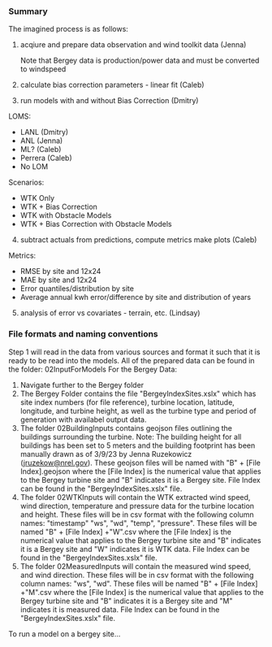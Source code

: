 ### Summary

The imagined process is as follows:

1. acqiure and prepare data observation and wind toolkit data (Jenna)

   Note that Bergey data is production/power data and must be converted to windspeed

2. calculate bias correction parameters - linear fit (Caleb)

3. run models with and without Bias Correction (Dmitry)
 
  LOMS:
   - LANL (Dmitry)
   - ANL (Jenna)
   - ML? (Caleb)
   - Perrera (Caleb)
   - No LOM

  Scenarios:
   - WTK Only
   - WTK + Bias Correction
   - WTK with Obstacle Models
   - WTK + Bias Correction with Obstacle Models
  
4. subtract actuals from predictions, compute metrics make plots (Caleb)

  Metrics:
  
   - RMSE by site and 12x24
   - MAE by site and 12x24
   - Error quantiles/distribution by site
   - Average annual kwh error/difference by site and distribution of years
 
 5. analysis of error vs covariates - terrain, etc. (Lindsay)
 

### File formats and naming conventions

Step 1 will read in the data from various sources and format it such that it is ready to be read into the models.
All of the prepared data can be found in the folder: 02InputForModels
For the Bergey Data: 
   1) Navigate further to the Bergey folder
   2) The Bergey Folder contains the file "BergeyIndexSites.xslx" which has site index numbers (for file reference), turbine location, latitude, longitude, and turbine height, as well as the turbine type and period of generation with availabel output data. 
   3) The folder 02BuildingInputs contains geojson files outlining the buildings surrounding the turbine. Note: The building height for all buildings has been set to 5 meters and the building footprint has been manually drawn as of 3/9/23 by Jenna Ruzekowicz (jruzekow@nrel.gov). These geojson files will be named with "B" + [File Index].geojson where the [File Index] is the numerical value that applies to the Bergey turbine site and "B" indicates it is a Bergey site. File Index can be found in the "BergeyIndexSites.xslx" file. 
   4) The folder 02WTKInputs will contain the WTK extracted wind speed, wind direction, temperature and pressure data for the turbine location and height. These files will be in csv format with the following column names: "timestamp" "ws", "wd", "temp", "pressure". These files will be named "B" + [File Index] +"W".csv where the [File Index] is the numerical value that applies to the Bergey turbine site and "B" indicates it is a Bergey site and "W" indicates it is WTK data. File Index can be found in the "BergeyIndexSites.xslx" file.
   5) The folder 02MeasuredInputs will contain the measured wind speed, and wind direction. These files will be in csv format with the following column names: "ws", "wd". These files will be named "B" + [File Index] +"M".csv where the [File Index] is the numerical value that applies to the Bergey turbine site and "B" indicates it is a Bergey site and "M" indicates it is measured data. File Index can be found in the "BergeyIndexSites.xslx" file.
   
To run a model on a bergey site... 
